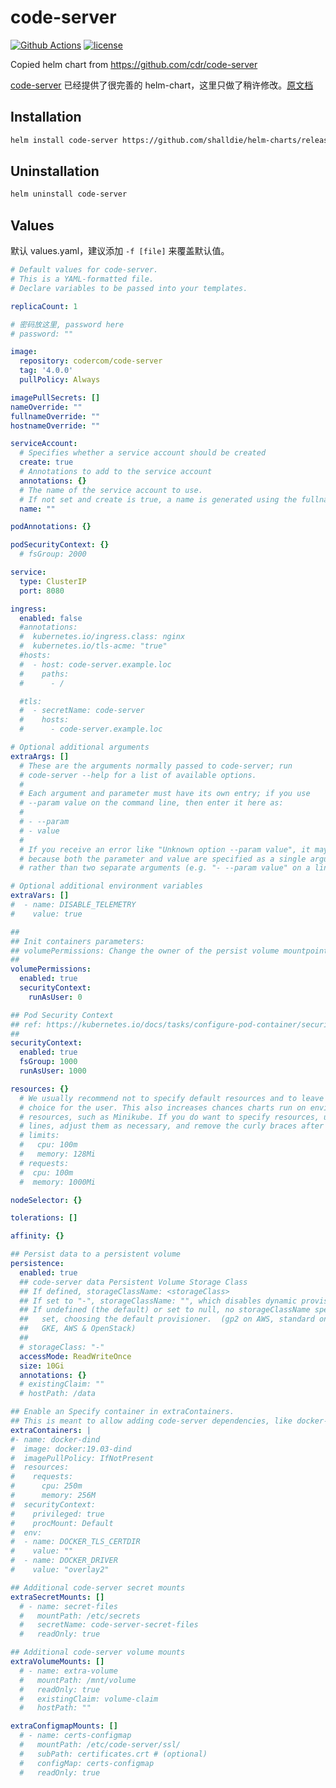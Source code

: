 # code-server

[![Github Actions][actions_image]][actions_url]
[![license][license_image]][repo_url]

Copied helm chart from https://github.com/cdr/code-server

[code-server](https://github.com/cdr/code-server) 已经提供了很完善的 helm-chart，这里只做了稍许修改。[原文档](https://coder.com/docs/code-server/latest/install#helm)

## Installation

```bash
helm install code-server https://github.com/shalldie/helm-charts/releases/download/0.0.1/code-server-0.0.1.tgz
```

## Uninstallation

```bash
helm uninstall code-server
```

## Values

默认 values.yaml，建议添加 `-f [file]` 来覆盖默认值。

<!-- prettier-ignore -->
```yaml
# Default values for code-server.
# This is a YAML-formatted file.
# Declare variables to be passed into your templates.

replicaCount: 1

# 密码放这里, password here
# password: ""

image:
  repository: codercom/code-server
  tag: '4.0.0'
  pullPolicy: Always

imagePullSecrets: []
nameOverride: ""
fullnameOverride: ""
hostnameOverride: ""

serviceAccount:
  # Specifies whether a service account should be created
  create: true
  # Annotations to add to the service account
  annotations: {}
  # The name of the service account to use.
  # If not set and create is true, a name is generated using the fullname template
  name: ""

podAnnotations: {}

podSecurityContext: {}
  # fsGroup: 2000

service:
  type: ClusterIP
  port: 8080

ingress:
  enabled: false
  #annotations:
  #  kubernetes.io/ingress.class: nginx
  #  kubernetes.io/tls-acme: "true"
  #hosts:
  #  - host: code-server.example.loc
  #    paths:
  #      - /

  #tls:
  #  - secretName: code-server
  #    hosts:
  #      - code-server.example.loc

# Optional additional arguments
extraArgs: []
  # These are the arguments normally passed to code-server; run
  # code-server --help for a list of available options.
  #
  # Each argument and parameter must have its own entry; if you use
  # --param value on the command line, then enter it here as:
  #
  # - --param
  # - value
  #
  # If you receive an error like "Unknown option --param value", it may be
  # because both the parameter and value are specified as a single argument,
  # rather than two separate arguments (e.g. "- --param value" on a line).

# Optional additional environment variables
extraVars: []
#  - name: DISABLE_TELEMETRY
#    value: true

##
## Init containers parameters:
## volumePermissions: Change the owner of the persist volume mountpoint to RunAsUser:fsGroup
##
volumePermissions:
  enabled: true
  securityContext:
    runAsUser: 0

## Pod Security Context
## ref: https://kubernetes.io/docs/tasks/configure-pod-container/security-context/
##
securityContext:
  enabled: true
  fsGroup: 1000
  runAsUser: 1000

resources: {}
  # We usually recommend not to specify default resources and to leave this as a conscious
  # choice for the user. This also increases chances charts run on environments with little
  # resources, such as Minikube. If you do want to specify resources, uncomment the following
  # lines, adjust them as necessary, and remove the curly braces after 'resources:'.
  # limits:
  #   cpu: 100m
  #   memory: 128Mi
  # requests:
  #  cpu: 100m
  #  memory: 1000Mi

nodeSelector: {}

tolerations: []

affinity: {}

## Persist data to a persistent volume
persistence:
  enabled: true
  ## code-server data Persistent Volume Storage Class
  ## If defined, storageClassName: <storageClass>
  ## If set to "-", storageClassName: "", which disables dynamic provisioning
  ## If undefined (the default) or set to null, no storageClassName spec is
  ##   set, choosing the default provisioner.  (gp2 on AWS, standard on
  ##   GKE, AWS & OpenStack)
  ##
  # storageClass: "-"
  accessMode: ReadWriteOnce
  size: 10Gi
  annotations: {}
  # existingClaim: ""
  # hostPath: /data

## Enable an Specify container in extraContainers.
## This is meant to allow adding code-server dependencies, like docker-dind.
extraContainers: |
#- name: docker-dind
#  image: docker:19.03-dind
#  imagePullPolicy: IfNotPresent
#  resources:
#    requests:
#      cpu: 250m
#      memory: 256M
#  securityContext:
#    privileged: true
#    procMount: Default
#  env:
#  - name: DOCKER_TLS_CERTDIR
#    value: ""
#  - name: DOCKER_DRIVER
#    value: "overlay2"

## Additional code-server secret mounts
extraSecretMounts: []
  # - name: secret-files
  #   mountPath: /etc/secrets
  #   secretName: code-server-secret-files
  #   readOnly: true

## Additional code-server volume mounts
extraVolumeMounts: []
  # - name: extra-volume
  #   mountPath: /mnt/volume
  #   readOnly: true
  #   existingClaim: volume-claim
  #   hostPath: ""

extraConfigmapMounts: []
  # - name: certs-configmap
  #   mountPath: /etc/code-server/ssl/
  #   subPath: certificates.crt # (optional)
  #   configMap: certs-configmap
  #   readOnly: true
```

[repo_url]: https://github.com/shalldie/helm-charts
[actions_image]: https://img.shields.io/github/workflow/status/shalldie/helm-charts/ci?label=build&logo=github&style=flat-square
[actions_url]: https://github.com/shalldie/helm-charts/actions
[license_image]: https://img.shields.io/github/license/shalldie/helm-charts?style=flat-square

